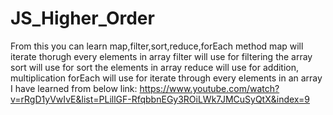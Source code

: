 # JS_Higher_Order
From this you can learn map,filter,sort,reduce,forEach method
map will iterate thorugh every elements in array
filter will use for filtering the array
sort will use for sort the elements in array
reduce will use for addition, multiplication
forEach will use for iterate through every elements in an array
I have learned from below link:
https://www.youtube.com/watch?v=rRgD1yVwIvE&list=PLillGF-RfqbbnEGy3ROiLWk7JMCuSyQtX&index=9
